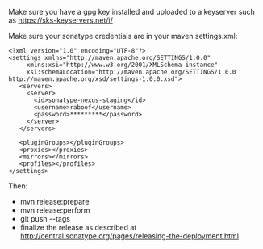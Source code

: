 Make sure you have a gpg key installed and uploaded to a keyserver
such as https://sks-keyservers.net/i/

Make sure your sonatype credentials are in your maven settings.xml:

```
<?xml version="1.0" encoding="UTF-8"?>
<settings xmlns="http://maven.apache.org/SETTINGS/1.0.0"
     xmlns:xsi="http://www.w3.org/2001/XMLSchema-instance"
     xsi:schemaLocation="http://maven.apache.org/SETTINGS/1.0.0 http://maven.apache.org/xsd/settings-1.0.0.xsd">
   <servers>
     <server>
       <id>sonatype-nexus-staging</id>
       <username>raboof</username>
       <password>*********</password>
     </server>
   </servers>

   <pluginGroups></pluginGroups>
   <proxies></proxies>
   <mirrors></mirrors>
   <profiles></profiles>
</settings>
```

Then:

 * mvn release:prepare
 * mvn release:perform
 * git push --tags
 * finalize the release as described at http://central.sonatype.org/pages/releasing-the-deployment.html
